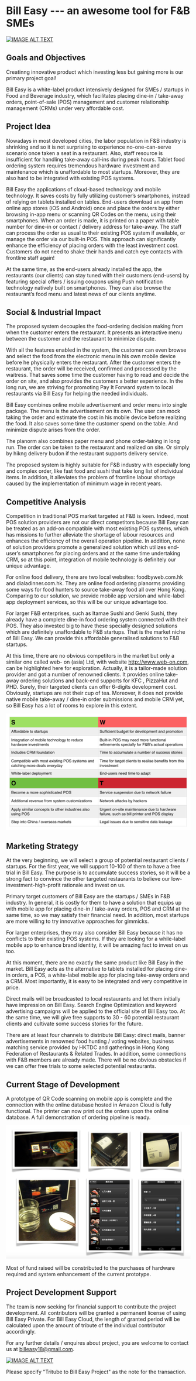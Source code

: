 # Bill Easy --- an awesome tool for F&B SMEs

[![IMAGE ALT TEXT](http://img.youtube.com/vi/YvzdNbAkFgY/0.jpg)](https://youtu.be/YvzdNbAkFgY "Video demo")

## Goals and Objectives

Creatinng innovative product which investing less but gaining more is our primary project goal!  
 
Bill Easy is a white-label product intensively designed for SMEs / startups in Food and Beverage industry, which facilitates placing dine-in / take-away orders, point-of-sale (POS) management and customer relationship management (CRMs) under very affordable cost.  

## Project Idea

Nowadays in most developed cities, the labor population in F&B industry is shrinking and so it is not surprising to experience no-one-can-serve scenario once taken a seat in a restaurant. Also, staff resource is insufficient for handling take-away call-ins during peak hours. Tablet food ordering system requires tremendous hardware investment and maintenance which is unaffordable to most startups. Moreover, they are also hard to be integrated with existing POS systems.

Bill Easy the applications of cloud-based technology and mobile technology. It saves costs by fully utilizing customer’s smartphones, instead of relying on tablets installed on tables. End-users download an app from online app stores (iOS and Android) once and place the orders by either browsing in-app menu or scanning QR Codes on the menu, using their smartphones. When an order is made, it is printed on a paper with table number for dine-in or contact / delivery address for take-away. The staff can process the order as usual to their existing POS system if available, or manage the order via our built-in POS. This approach can significantly enhance the efficiency of placing orders with the least investment cost. Customers do not need to shake their hands and catch eye contacts with frontline staff again! 

At the same time, as the end-users already installed the app, the restaurants (our clients) can stay tuned with their customers (end-users) by featuring special offers / issuing coupons using Push notification technology natively built on smartphones. They can also browse the restaurant’s food menu and latest news of our clients anytime. 

## Social & Industrial Impact

The proposed system decouples the food-ordering decision making from when the customer enters the restaurant. It presents an interactive menu between the customer and the restaurant to minimize dispute.

With all the features enabled in the system, the customer can even browse and select the food from the electronic menu in his own mobile device before he physically enters the restaurant. After the customer enters the restaurant, the order will be received, confirmed and processed by the waitress. That saves some time the customer having to read and decide the order on site, and also provides the customers a better experience. In the long run, we are striving for promoting Pay It Forward system to local restaurants via Bill Easy for helping the needed individuals.

Bill Easy combines online mobile advertisement and order menu into single package. The menu is the advertisement on its own. The user can mock taking the order and estimate the cost in his mobile device before realizing the food. It also saves some time the customer spend on the table. And minimize dispute arises from the order.

The planorm also combines paper menu and phone order-taking in long run. The order can be taken to the restaurant and realized on site. Or simply by hikng delivery budon if the restaurant supports delivery service.

The proposed system is highly suitable for F&B industry with especially long and complex order, like fast food and sushi that take long list of individual items. In addition, it alleviates the problem of frontline labour shortage caused by the implementation of minimum wage in recent years.

## Competitive Analysis

Competition in traditional POS market targeted at F&B is keen. Indeed, most POS solution providers are not our direct competitors because Bill Easy can be treated as an add-on compatible with most existing POS systems, which has missions to further alleviate the shortage of labour resources and enhances the efficiency of the overall operation pipeline. In addition, none of solution providers promote a generalized solution which utilizes end-user’s smartphones for placing orders and at the same time undertaking CRM, so at this point, integration of mobile technology is definitely our unique advantage.

For online food delivery, there are two local websites: foodbyweb.com.hk and dialadinner.com.hk. They are online food ordering planorms providing some ways for food hunters to source take-away food all over Hong Kong. Comparing to our solution, we provide mobile app version and while-label app deployment services, so this will be our unique advantage too. 
 
For larger F&B enterprises, such as Itamae Sushi and Genki Sushi, they already have a complete dine-in food ordering system connected with their POS. They also invested big to have these specially designed solutions which are definitely unaffordable to F&B startups. That is the market niche of Bill Easy. We can provide this affordable generalised solutions to F&B startups. 

At this time, there are no obvious competitors in the market but only a similar one called web- on (asia) Ltd, with website http://www.web-on.com, can be highlighted here for exploration. Actually, it is a tailor-made solution provider and got a number of renowned clients. It provides online take-away ordering solutions and back-end supports for KFC , PizzaHut and PHD. Surely, their targeted clients can offer 6-digits development cost. Obviously, startups are not their cup of tea. Moreover, it does not provide native mobile take-away / dine-in order submissions and mobile CRM yet, so Bill Easy has a lot of rooms to explore in this extent.

![alt text](https://github.com/billeasy/pos/blob/master/images/swot.png "Prototype ready")

## Marketing Strategy

At the very beginning, we will select a group of potential restaurant clients / startups. For the first year, we will support 10-100 of them to have a free trial in Bill Easy. The purpose is to accumulate success stories, so it will be a strong fact to convince the other targeted restaurants to believe our low-investment-high-profit rationale and invest on us. 

Primary target customers of Bill Easy are the startups / SMEs in F&B industry. In general, it is costly for them to have a solution that equips up with mobile app for placing dine-in / take-away orders, POS and CRM at the same time, so we may satisfy their financial need. In addition, most startups are more willing to try innovative approaches for gimmicks. 
 
For larger enterprises, they may also consider Bill Easy because it has no conflicts to their existing POS systems. If they are looking for a while-label mobile app to enhance brand identity, it will be amazing fact to invest on us too.

At this moment, there are no exactly the same product like Bill Easy in the market. Bill Easy acts as the alternative to tablets installed for placing dine-in orders, a POS, a white-label mobile app for placing take-away orders and a CRM. Most importantly, it is easy to be integrated and very competitive in price. 

Direct mails will be broadcasted to local restaurants and let them initially have impression on Bill Easy. Search Engine Optimization and keyword advertising campaigns will be applied to the official site of Bill Easy too. At the same time, we will give free supports to 30 - 60 potential restaurant clients and cultivate some success stories for the future.

There are at least four channels to distribute Bill Easy: direct mails, banner advertisements in renowned food hunting / voting websites, business matching service provided by HKTDC and gatherings in Hong Kong Federation of Restaurants & Related Trades. In addition, some connections with F&B members are already made. There will be no obvious obstacles if we can offer free trials to some selected potential restaurants. 

## Current Stage of Development 

A prototype of QR Code scanning on mobile app is complete and the connection with the online database hosted in Amazon Cloud is fully functional. The printer can now print out the orders upon the online database. A full demonstration of ordering pipeline is ready.

![alt text](https://github.com/billeasy/pos/blob/master/images/snap.png "Prototype ready")

Most of fund raised will be constributed to the purchases of hardware required and system enhancement of the current prototype. 

## Project Development Support

The team is now seeking for financial support to contribute the project development. All contributors will be granted a permanent license of using Bill Easy Private. For Bill Easy Cloud, the length of granted period will be calculated upon the amount of tribute of the individual contributor accordingly. 

For any further details / enquires about project, you are welcome to contact us at billeasy18@gmail.com.

[![IMAGE ALT TEXT](https://www.paypalobjects.com/webstatic/en_US/i/buttons/PP_logo_h_150x38.png)](https://www.paypal.me/billeasy "Contribute")

Please specify "Tritube to Bill Easy Project" as the note for the transaction.

